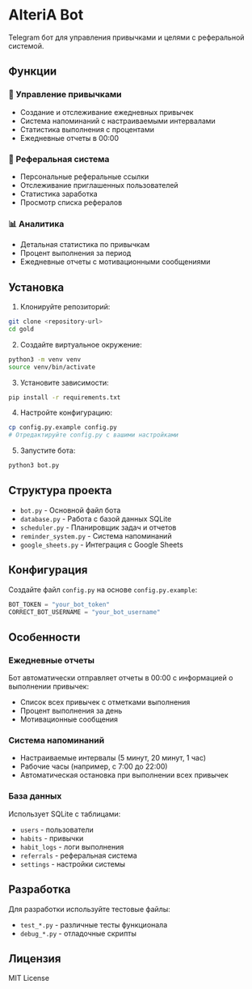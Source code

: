 # AlteriA Bot

Telegram бот для управления привычками и целями с реферальной системой.

## Функции

### 🎯 Управление привычками
- Создание и отслеживание ежедневных привычек
- Система напоминаний с настраиваемыми интервалами
- Статистика выполнения с процентами
- Ежедневные отчеты в 00:00

### 🤝 Реферальная система
- Персональные реферальные ссылки
- Отслеживание приглашенных пользователей
- Статистика заработка
- Просмотр списка рефералов

### 📊 Аналитика
- Детальная статистика по привычкам
- Процент выполнения за период
- Ежедневные отчеты с мотивационными сообщениями

## Установка

1. Клонируйте репозиторий:
```bash
git clone <repository-url>
cd gold
```

2. Создайте виртуальное окружение:
```bash
python3 -m venv venv
source venv/bin/activate
```

3. Установите зависимости:
```bash
pip install -r requirements.txt
```

4. Настройте конфигурацию:
```bash
cp config.py.example config.py
# Отредактируйте config.py с вашими настройками
```

5. Запустите бота:
```bash
python3 bot.py
```

## Структура проекта

- `bot.py` - Основной файл бота
- `database.py` - Работа с базой данных SQLite
- `scheduler.py` - Планировщик задач и отчетов
- `reminder_system.py` - Система напоминаний
- `google_sheets.py` - Интеграция с Google Sheets

## Конфигурация

Создайте файл `config.py` на основе `config.py.example`:

```python
BOT_TOKEN = "your_bot_token"
CORRECT_BOT_USERNAME = "your_bot_username"
```

## Особенности

### Ежедневные отчеты
Бот автоматически отправляет отчеты в 00:00 с информацией о выполнении привычек:
- Список всех привычек с отметками выполнения
- Процент выполнения за день
- Мотивационные сообщения

### Система напоминаний
- Настраиваемые интервалы (5 минут, 20 минут, 1 час)
- Рабочие часы (например, с 7:00 до 22:00)
- Автоматическая остановка при выполнении всех привычек

### База данных
Использует SQLite с таблицами:
- `users` - пользователи
- `habits` - привычки
- `habit_logs` - логи выполнения
- `referrals` - реферальная система
- `settings` - настройки системы

## Разработка

Для разработки используйте тестовые файлы:
- `test_*.py` - различные тесты функционала
- `debug_*.py` - отладочные скрипты

## Лицензия

MIT License

